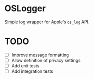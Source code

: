 # OSLogger
Simple log wrapper for Apple's [`os_log`](https://developer.apple.com/documentation/os/logging) API.

# TODO
- [ ] Improve message formatting
- [ ] Allow definition of privacy settings
- [ ] Add unit tests
- [ ] Add integration tests
